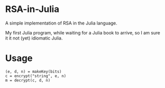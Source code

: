 # RSA-in-Julia
A simple implementation of RSA in the Julia language.

My first Julia program, while waiting for a Julia book to arrive, so I am sure it it not (yet) idiomatic Julia.

# Usage

```
(e, d, n) = makeKey(bits)
c = encrypt("string", e, n)
m = decrypt(c, d, n)
```
